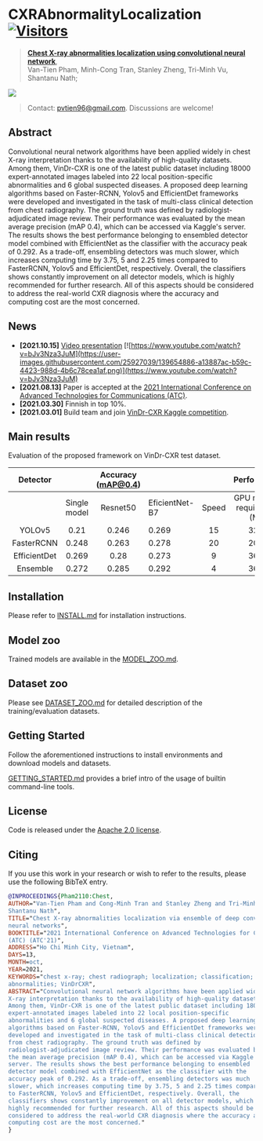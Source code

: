 # CXRAbnormalityLocalization [![Visitors](https://api.visitorbadge.io/api/visitors?path=https%3A%2F%2Fgithub.com%2Fpvtien96%2FCXRAbnormalityLocalization&countColor=%232ccce4)](https://visitorbadge.io/status?path=https%3A%2F%2Fgithub.com%2Fpvtien96%2FCXRAbnormalityLocalization)
> [**Chest X-ray abnormalities localization using convolutional neural network**](https://drive.google.com/drive/folders/1yylqLDt59O3vxGkRRzVQaaS0zut6Cdg9?usp=sharing),            
> Van-Tien Pham, Minh-Cong Tran, Stanley Zheng, Tri-Minh Vu, Shantanu Nath;        

![](readme/proposedFramework.png)

> Contact: [pvtien96@gmail.com](mailto:pvtien96@gmail.com). Discussions are welcome!

## Abstract
Convolutional neural network algorithms have been applied widely in chest X-ray interpretation thanks to the availability of high-quality datasets. Among them, VinDr-CXR is one of the latest public dataset including 18000 expert-annotated images labeled into 22 local position-specific abnormalities and 6 global suspected diseases. A proposed deep learning algorithms based on Faster-RCNN, Yolov5 and EfficientDet frameworks were developed and investigated in the task of multi-class clinical detection from chest radiography. The ground truth was defined by radiologist-adjudicated image review. Their performance was evaluated by the mean average precision (mAP 0.4), which can be accessed via Kaggle's server. The results shows the best performance belonging to ensembled detector model combined with EfficientNet as the classifier with the accuracy peak of 0.292. As a trade-off, ensembling detectors was much slower, which increases computing time by 3.75, 5 and 2.25 times compared to FasterRCNN, Yolov5 and EfficientDet, respectively. Overall, the classifiers shows constantly improvement on all detector models, which is highly recommended for further research. All of this aspects should be considered to address the real-world CXR diagnosis where the accuracy and computing cost are the most concerned.

## News
- **[2021.10.15]** [Video presentation](https://www.youtube.com/watch?v=bJv3Nza3JuM)
[![https://www.youtube.com/watch?v=bJv3Nza3JuM](https://user-images.githubusercontent.com/25927039/139654886-a13887ac-b59c-4423-988d-4b6c78cea1af.png)](https://www.youtube.com/watch?v=bJv3Nza3JuM)
- **[2021.08.13]** Paper is accepted at the [2021 International Conference on Advanced Technologies for Communications (ATC)](https://atc-conf.org/).
- **[2021.03.30]** Finnish in top 10%.
- **[2021.03.01]** Build team and join [VinDr-CXR Kaggle competition](https://www.kaggle.com/c/vinbigdata-chest-xray-abnormalities-detection).


## Main results

Evaluation of the proposed framework on VinDr-CXR test dataset.

|   Detector   |              | Accuracy (mAP@0.4) |                |       |         Performance         |                      |
|:------------:|:------------:|:------------------:|----------------|:-----:|:---------------------------:|:--------------------:|
|              | Single model |      Resnet50      | EficientNet-B7 | Speed | GPU memory requirement (MB) | Training time (hour) |
| YOLOv5       |     0.21     |        0.246       |      0.269     |   15  |             3291            |           7          |
| FasterRCNN   |     0.248    |        0.263       |      0.278     |   20  |             2076            |          9.5         |
| EfficientDet |     0.269    |        0.28        |      0.273     |   9   |             3685            |          12          |
| Ensemble     |     0.272    |        0.285       |      0.292     |   4   |             3685            |         30.5         |


## Installation

Please refer to [INSTALL.md](readme/INSTALL.md) for installation instructions.

## Model zoo

Trained models are available in the [MODEL_ZOO.md](readme/MODEL_ZOO.md).

## Dataset zoo

Please see [DATASET_ZOO.md](readme/DATASET_ZOO.md) for detailed description of the training/evaluation datasets.

## Getting Started

Follow the aforementioned instructions to install environments and download models and datasets.

[GETTING_STARTED.md](readme/GETTING_STARTED.md) provides a brief intro of the usage of builtin command-line tools.

## License

Code is released under the [Apache 2.0 license](LICENSE).

## Citing

If you use this work in your research or wish to refer to the results, please use the following BibTeX entry.

```BibTeX
@INPROCEEDINGS{Pham2110:Chest,
AUTHOR="Van-Tien Pham and Cong-Minh Tran and Stanley Zheng and Tri-Minh Vu and
Shantanu Nath",
TITLE="Chest X-ray abnormalities localization via ensemble of deep convolutional
neural networks",
BOOKTITLE="2021 International Conference on Advanced Technologies for Communications
(ATC) (ATC'21)",
ADDRESS="Ho Chi Minh City, Vietnam",
DAYS=13,
MONTH=oct,
YEAR=2021,
KEYWORDS="chest x-ray; chest radiograph; localization; classification; thoracic
abnormalities; VinDrCXR",
ABSTRACT="Convolutional neural network algorithms have been applied widely in chest
X-ray interpretation thanks to the availability of high-quality datasets.
Among them, VinDr-CXR is one of the latest public dataset including 18000
expert-annotated images labeled into 22 local position-specific
abnormalities and 6 global suspected diseases. A proposed deep learning
algorithms based on Faster-RCNN, Yolov5 and EfficientDet frameworks were
developed and investigated in the task of multi-class clinical detection
from chest radiography. The ground truth was defined by
radiologist-adjudicated image review. Their performance was evaluated by
the mean average precision (mAP 0.4), which can be accessed via Kaggle's
server. The results shows the best performance belonging to ensembled
detector model combined with EfficientNet as the classifier with the
accuracy peak of 0.292. As a trade-off, ensembling detectors was much
slower, which increases computing time by 3.75, 5 and 2.25 times compared
to FasterRCNN, Yolov5 and EfficientDet, respectively. Overall, the
classifiers shows constantly improvement on all detector models, which is
highly recommended for further research. All of this aspects should be
considered to address the real-world CXR diagnosis where the accuracy and
computing cost are the most concerned."
}
```
